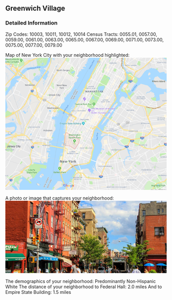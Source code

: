 ## Greenwich Village

### Detailed Information

Zip Codes: 10003, 10011, 10012, 10014
Census Tracts: 0055.01, 0057.00, 0059.00, 0061.00, 0063.00, 0065.00, 0067.00, 0069.00,
0071.00, 0073.00, 0075.00, 0077.00, 0079.00

Map of New York City with your neighborhood highlighted:
![Sorry! I'm broken](image001.png)

A photo or image that captures your neighborhood:
![Sorry! I'm broken](image003.png)

The demographics of your neighborhood: Predominantly Non-Hispanic White
The distance of your neighborhood to Federal Hall: 2.0 miles
And to Empire State Building: 1.5 miles

